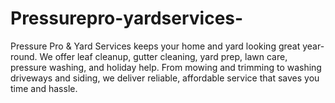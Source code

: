 # Pressurepro-yardservices-
Pressure Pro &amp; Yard Services keeps your home and yard looking great year-round. We offer leaf cleanup, gutter cleaning, yard prep, lawn care, pressure washing, and holiday help. From mowing and trimming to washing driveways and siding, we deliver reliable, affordable service that saves you time and hassle.
